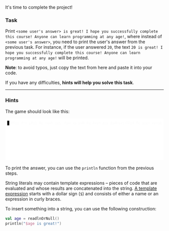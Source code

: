It's time to complete the project!

### Task

Print `<some user's answer> is great! I hope you successfully complete this course! Anyone can learn programming at any age!`,
where instead of `<some user's answer>`, you need to print the user's answer from the previous task. For instance, if the user answered `20`,
the text `20 is great! I hope you successfully complete this course! Anyone can learn programming at any age!` will be printed.

**Note**: to avoid typos, just copy the text from here and paste it into your code.

If you have any difficulties, **hints will help you solve this task**.

----

### Hints

<div class="hint" title="Push me to view the expected state of the game after completing this task">

The game should look like this:

![Chat example](../../utils/src/main/resources/images/part1/chat/game.gif "Chat example")

</div>

<div class="hint" title="Push me to learn which functions can be helpful to solve this task">

To print the answer, you can use the `println` function from the previous steps.

</div>

<div class="hint" title="Push me to learn how to combine text and string variables together">

String literals may contain template expressions – pieces of code that are
evaluated and whose results are concatenated into the string.
[A template expression](https://kotlinlang.org/docs/strings.html#string-templates) starts with a dollar sign (`$`) and consists of either a name or an expression in curly braces.

To insert something into a string, you can use the following construction:
```kotlin
val age = readlnOrNull()
println("$age is great!")
```
</div>

